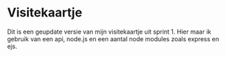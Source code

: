 # Visitekaartje

Dit is een geupdate versie van mijn visitekaartje uit sprint 1. Hier maar ik gebruik van een api, node.js en een aantal node modules zoals express en ejs.
